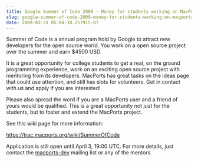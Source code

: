 ```yaml
---
title: Google Summer of Code 2009 - Money for students working on MacPorts!
slug: google-summer-of-code-2009-money-for-students-working-on-macports
date: 2009-03-31 05:04:18.257915-07
---
```


Summer of Code is a annual program hold by Google to attract new developers for the open source world. You work on a open source project over the summer and earn $4500 USD.

It is a great opportunity for college students to get a real, on the ground programming experience, work on an exciting open source project with mentoring from its developers. MacPorts has great tasks on the ideas page that could use attention, and still has slots for volunteers. Get in contact with us and apply if you are interested!

Please also spread the word if you are a MacPorts user and a friend of yours would be qualified. This is a great opportunity not just for the students, but to foster and extend the MacPorts project.

See this wiki page for more information:

<https://trac.macports.org/wiki/SummerOfCode>

Application is still open until April 3, 19:00 UTC. For more details, just contact the [macports-dev](https://lists.macosforge.org/mailman/listinfo.cgi/macports-dev) mailing list or any of the mentors.
